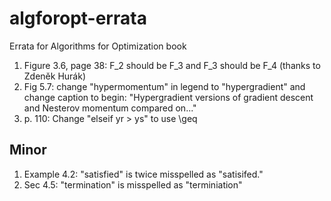 # algforopt-errata
Errata for Algorithms for Optimization book

1. Figure 3.6, page 38: F_2 should be F_3 and F_3 should be F_4 (thanks to Zdeněk Hurák)
1. Fig 5.7: change "hypermomentum" in legend to "hypergradient" and change caption to begin: "Hypergradient versions of gradient descent and Nesterov momentum compared on..."
1. p. 110: Change "elseif yr > ys" to use \geq

## Minor
1. Example 4.2: "satisfied" is twice misspelled as "satisifed."
1. Sec 4.5: "termination" is misspelled as "terminiation"
